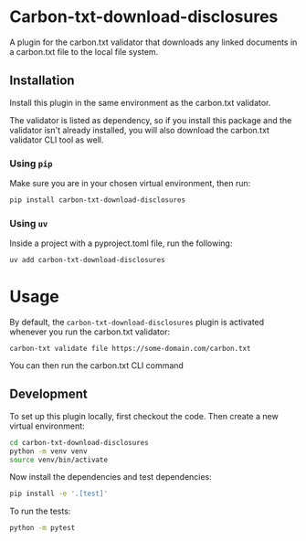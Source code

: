 # Carbon-txt-download-disclosures

A plugin for the carbon.txt validator that downloads any linked documents in a carbon.txt file to the local file system.


## Installation

Install this plugin in the same environment as the carbon.txt validator.

The validator is listed as dependency, so if you install this package and the validator isn't already installed, you will also download the carbon.txt validator CLI tool as well.

### Using `pip`

Make sure you are in your chosen virtual environment, then run:

```bash
pip install carbon-txt-download-disclosures
```

### Using `uv`

Inside a project with a pyproject.toml file, run the following:

```bash
uv add carbon-txt-download-disclosures
```

# Usage

By default, the `carbon-txt-download-disclosures` plugin is activated whenever you run the carbon.txt validator:
```
carbon-txt validate file https://some-domain.com/carbon.txt
```

You can then run the carbon.txt CLI command

## Development

To set up this plugin locally, first checkout the code. Then create a new virtual environment:
```bash
cd carbon-txt-download-disclosures
python -m venv venv
source venv/bin/activate
```

Now install the dependencies and test dependencies:

```bash
pip install -e '.[test]'
```
To run the tests:
```bash
python -m pytest
```
